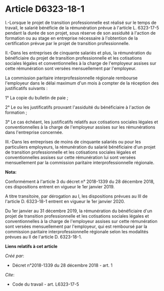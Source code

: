 # Article D6323-18-1

I.-Lorsque le projet de transition professionnelle est réalisé sur le temps de travail, le salarié bénéficie de la
rémunération prévue à l'article L. 6323-17-5 pendant la durée de son projet, sous réserve de son assiduité à l'action de
formation ou au stage en entreprise nécessaire à l'obtention de la certification prévue par le projet de transition
professionnelle. 

II.-Dans les entreprises de cinquante salariés et plus, la rémunération du bénéficiaire du projet de transition
professionnelle et les cotisations sociales légales et conventionnelles à la charge de l'employeur assises sur cette
rémunération sont versées mensuellement par l'employeur. 

La commission paritaire interprofessionnelle régionale rembourse l'employeur dans le délai maximum d'un mois à compter de la
réception des justificatifs suivants : 

1° La copie du bulletin de paie ; 

2° Le ou les justificatifs prouvant l'assiduité du bénéficiaire à l'action de formation ; 

3° Le cas échéant, les justificatifs relatifs aux cotisations sociales légales et conventionnelles à la charge de l'employeur
assises sur les rémunérations dans l'entreprise concernée. 

III.-Dans les entreprises de moins de cinquante salariés ou pour les particuliers employeurs, la rémunération du salarié
bénéficiaire d'un projet de transition professionnelle et les cotisations sociales légales et conventionnelles assises sur
cette rémunération lui sont versées mensuellement par la commission paritaire interprofessionnelle régionale.

**Nota:**

Conformément à l'article 3 du décret n° 2018-1339 du 28 décembre 2018, ces dispositions entrent en vigueur le 1er janvier
2019.

A titre transitoire, par dérogation au I, les dispositions prévues au III de l'article D. 6323-18-1 entrent en vigueur le 1er
janvier 2020.

Du 1er janvier au 31 décembre 2019, la rémunération du bénéficiaire d'un projet de transition professionnelle et les
cotisations sociales légales et conventionnelles à la charge de l'employeur assises sur cette rémunération sont versées
mensuellement par l'employeur, qui est remboursé par la commission paritaire interprofessionnelle régionale selon les
modalités prévues au II de l'article D. 6323-18-1.

**Liens relatifs à cet article**

_Créé par_:

  - Décret n°2018-1339 du 28 décembre 2018 - art. 1

_Cite_:

  - Code du travail - art. L6323-17-5
